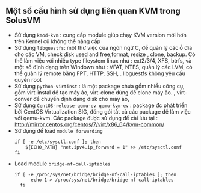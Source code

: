 

## Một số cấu hình sử dụng liên quan KVM trong SolusVM

- Sử dụng `kmod-kvm` : cung cấp module  giúp chạy KVM version mới hơn trên Kernel cũ không thể nâng cấp
- Sử dụng `libguestfs`: một thư việc của ngôn ngữ C, để quản lý các ổ đĩa cho các VM, check disk used and free,format, resize , clone, backup. Có thể làm việc với nhiều type fileystem linux như : ext2/3/4, XFS, btrfs, và một số định dạng trên Windown như : VFAT, NTFS, quản lý các LVM, có thể quản lý remote bằng FPT, HTTP, SSH, .
libguestfs không yêu cầu quyền root
- Sử dụng `python-virtinst` : là một package chưa gồm nhiều công cụ, gồm virt-instal để tạo máy ảo, virt-clone dùng để clone máy ảo. , virt-conver để chuyển định dạng disk cho máy ảo,
- Sử dụng `CentOS-release-qemu-ev qemu-kvm-ev` : package đc phát triển bởi  CentOS Virtualization SIG, đóng gói tất cả các package  để làm việc với qemu-kvm. Các package được sử dụng để cài lưu tại  : http://mirror.centos.org/centos/7/virt/x86_64/kvm-common/
- Sử dụng  để load `module forwarding` 
	```
	if [ -e /etc/sysctl.conf ]; then
        ${ECHO_PATH} "net.ipv4.ip_forward = 1" >> /etc/sysctl.conf
    fi
	```
- Load module `bridge-nf-call-iptables`
  ```
  if [ -e /proc/sys/net/bridge/bridge-nf-call-iptables ]; then
        echo 1 > /proc/sys/net/bridge/bridge-nf-call-iptables
    fi
 ```

